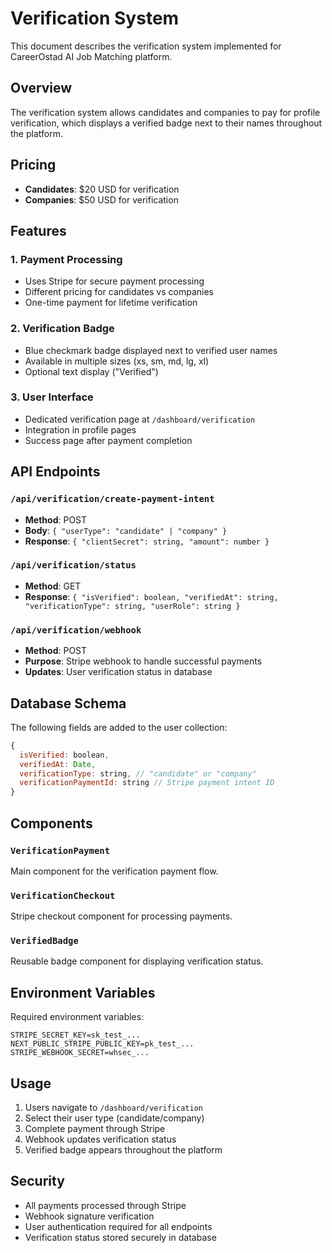 # Verification System

This document describes the verification system implemented for CareerOstad AI Job Matching platform.

## Overview

The verification system allows candidates and companies to pay for profile verification, which displays a verified badge next to their names throughout the platform.

## Pricing

- **Candidates**: $20 USD for verification
- **Companies**: $50 USD for verification

## Features

### 1. Payment Processing
- Uses Stripe for secure payment processing
- Different pricing for candidates vs companies
- One-time payment for lifetime verification

### 2. Verification Badge
- Blue checkmark badge displayed next to verified user names
- Available in multiple sizes (xs, sm, md, lg, xl)
- Optional text display ("Verified")

### 3. User Interface
- Dedicated verification page at `/dashboard/verification`
- Integration in profile pages
- Success page after payment completion

## API Endpoints

### `/api/verification/create-payment-intent`
- **Method**: POST
- **Body**: `{ "userType": "candidate" | "company" }`
- **Response**: `{ "clientSecret": string, "amount": number }`

### `/api/verification/status`
- **Method**: GET
- **Response**: `{ "isVerified": boolean, "verifiedAt": string, "verificationType": string, "userRole": string }`

### `/api/verification/webhook`
- **Method**: POST
- **Purpose**: Stripe webhook to handle successful payments
- **Updates**: User verification status in database

## Database Schema

The following fields are added to the user collection:

```javascript
{
  isVerified: boolean,
  verifiedAt: Date,
  verificationType: string, // "candidate" or "company"
  verificationPaymentId: string // Stripe payment intent ID
}
```

## Components

### `VerificationPayment`
Main component for the verification payment flow.

### `VerificationCheckout`
Stripe checkout component for processing payments.

### `VerifiedBadge`
Reusable badge component for displaying verification status.

## Environment Variables

Required environment variables:

```
STRIPE_SECRET_KEY=sk_test_...
NEXT_PUBLIC_STRIPE_PUBLIC_KEY=pk_test_...
STRIPE_WEBHOOK_SECRET=whsec_...
```

## Usage

1. Users navigate to `/dashboard/verification`
2. Select their user type (candidate/company)
3. Complete payment through Stripe
4. Webhook updates verification status
5. Verified badge appears throughout the platform

## Security

- All payments processed through Stripe
- Webhook signature verification
- User authentication required for all endpoints
- Verification status stored securely in database


